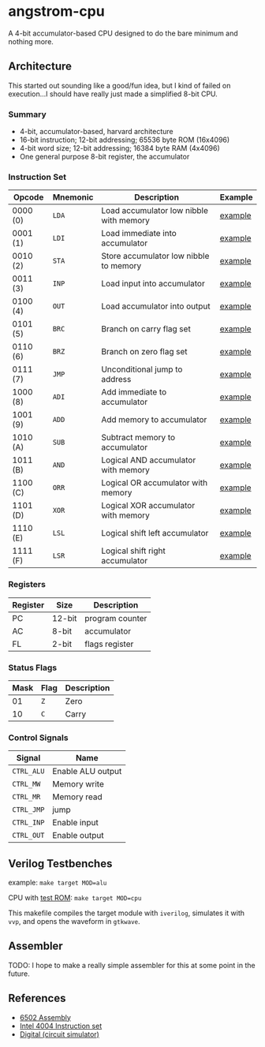 # angstrom-cpu

A 4-bit accumulator-based CPU designed to do the bare minimum and nothing more. 

## Architecture

This started out sounding like a good/fun idea, but I kind of failed on
execution...I should have really just made a simplified 8-bit CPU. 

### Summary

- 4-bit, accumulator-based, harvard architecture
- 16-bit instruction; 12-bit addressing; 65536 byte ROM (16x4096)
- 4-bit word size; 12-bit addressing; 16384 byte RAM (4x4096)
- One general purpose 8-bit register, the accumulator

### Instruction Set

| Opcode   | Mnemonic | Description | Example |
| -------- | -------- | ----------- | ------- |
| 0000 (0) | `LDA`    | Load accumulator low nibble with memory | [example](asm/0000_LDA.asm) | 
| 0001 (1) | `LDI`    | Load immediate into accumulator         | [example](asm/0001_LDI.asm) | 
| 0010 (2) | `STA`    | Store accumulator low nibble to memory  | [example](asm/0010_STA.asm) | 
| 0011 (3) | `INP`    | Load input into accumulator             | [example](asm/0011_INP.asm) | 
| 0100 (4) | `OUT`    | Load accumulator into output            | [example](asm/0100_OUT.asm) | 
| 0101 (5) | `BRC`    | Branch on carry flag set                | [example](asm/0101_BRC.asm) | 
| 0110 (6) | `BRZ`    | Branch on zero flag set                 | [example](asm/0110_BRZ.asm) | 
| 0111 (7) | `JMP`    | Unconditional jump to address           | [example](asm/0111_JMP.asm) | 
| 1000 (8) | `ADI`    | Add immediate to accumulator            | [example](asm/1000_ADI.asm) | 
| 1001 (9) | `ADD`    | Add memory to accumulator               | [example](asm/1001_ADD.asm) | 
| 1010 (A) | `SUB`    | Subtract memory to accumulator          | [example](asm/1010_SUB.asm) | 
| 1011 (B) | `AND`    | Logical AND accumulator with memory     | [example](asm/1011_AND.asm) | 
| 1100 (C) | `ORR`    | Logical OR accumulator with memory      | [example](asm/1100_ORR.asm) | 
| 1101 (D) | `XOR`    | Logical XOR accumulator with memory     | [example](asm/1101_XOR.asm) | 
| 1110 (E) | `LSL`    | Logical shift left accumulator          | [example](asm/1110_LSL.asm) | 
| 1111 (F) | `LSR`    | Logical shift right accumulator         | [example](asm/1111_LSR.asm) | 

### Registers

| Register | Size   | Description     |
| -------- | ------ | ---------       |
| PC       | 12-bit | program counter |
| AC       | 8-bit  | accumulator     |
| FL       | 2-bit  | flags register  |

### Status Flags

| Mask | Flag  | Description |
| ---- | ----- | ----------- |
| 01   | `Z`   | Zero  |
| 10   | `C`   | Carry |

### Control Signals

| Signal     | Name |
| ---------- | ---- |
| `CTRL_ALU` | Enable ALU output |
| `CTRL_MW`  | Memory write |
| `CTRL_MR`  | Memory read  |
| `CTRL_JMP` | jump |
| `CTRL_INP` | Enable input |
| `CTRL_OUT` | Enable output |

## Verilog Testbenches

example: `make target MOD=alu`

CPU with [test ROM](test/test_rom.txt): `make target MOD=cpu`

This makefile compiles the target module with `iverilog`, 
simulates it with `vvp`, and opens the waveform in `gtkwave`.

## Assembler

TODO: I hope to make a really simple assembler for this at some point in the future.

## References

- [6502 Assembly](https://en.wikibooks.org/wiki/6502_Assembly)
- [Intel 4004 Instruction set](http://e4004.szyc.org/iset.html)
- [Digital (circuit simulator)](https://github.com/hneemann/Digital)
